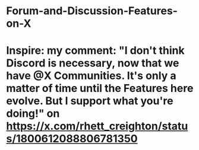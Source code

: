 # Forum-and-Discussion-Features-on-X
# Inspire: my comment: "I don't think Discord is necessary, now that we have @X Communities. It's only a matter of time until the Features here evolve. But I support what you're doing!" on https://x.com/rhett_creighton/status/1800612088806781350 
